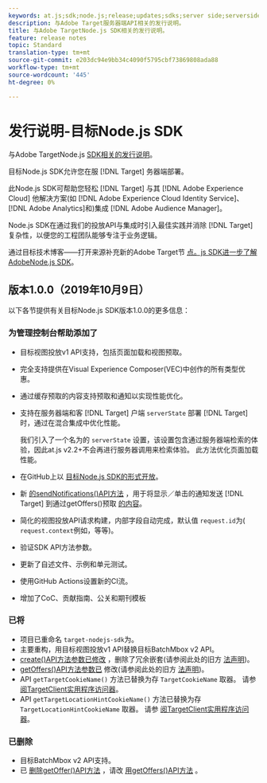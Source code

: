 ```yaml
---
keywords: at.js;sdk;node.js;release;updates;sdks;server side;serverside;server-side;nodejs
description: 与Adobe Target服务器端API相关的发行说明。
title: 与Adobe TargetNode.js SDK相关的发行说明。
feature: release notes
topic: Standard
translation-type: tm+mt
source-git-commit: e203dc94e9bb34c4090f5795cbf73869808ada88
workflow-type: tm+mt
source-wordcount: '445'
ht-degree: 0%

---
```



# 发行说明-目标Node.js SDK

与Adobe TargetNode.js [SDK相关的发行说明](https://github.com/adobe/target-nodejs-sdk)。

目标Node.js SDK允许您在服 [!DNL Target] 务器端部署。

此Node.js SDK可帮助您轻松 [!DNL Target] 与其 [!DNL Adobe Experience Cloud] 他解决方案(如 [!DNL Adobe Experience Cloud Identity Service]、 [!DNL Adobe Analytics]和)集成 [!DNL Adobe Audience Manager]。

Node.js SDK在通过我们的投放API与集成时引入最佳实践并消除 [!DNL Target] 复杂性，以便您的工程团队能够专注于业务逻辑。

通过目标技术博客——打开来源补充新的Adobe Target节 [点。js SDK进一步了解AdobeNode.js SDK](https://medium.com/adobetech/open-sourcing-the-new-adobe-target-node-js-sdk-b6feafd828bc)。

## 版本1.0.0（2019年10月9日）

以下各节提供有关目标Node.js SDK版本1.0.0的更多信息：

### 为管理控制台帮助添加了

* 目标视图投放v1 API支持，包括页面加载和视图预取。
* 完全支持提供在Visual Experience Composer(VEC)中创作的所有类型优惠。
* 通过缓存预取的内容支持预取和通知以实现性能优化。
* 支持在服务器端和客 [!DNL Target] 户端 `serverState` 部署 [!DNL Target] 时，通过在混合集成中优化性能。

   我们引入了一个名为的 `serverState` 设置，该设置包含通过服务器端检索的体验，因此at.js v2.2+不会再进行服务器调用来检索体验。 此方法优化页面加载性能。

* 在GitHub上以 [目标Node.js SDK的形式开放](https://github.com/adobe/target-nodejs-sdk)。
* 新 [的sendNotifications()API方法](https://git.corp.adobe.com/anischev/target-nodejs-sdk/blob/TNT-33695/README.md#targetclientsendnotifications) ，用于将显示／单击的通知发送 [!DNL Target] 到通过getOffers()预取 [的内容](https://git.corp.adobe.com/anischev/target-nodejs-sdk/blob/TNT-33695/README.md#targetclientgetoffers)。
* 简化的视图投放API请求构建，内部字段自动完成，默认值 `request.id`为( `request.context`例如，等等)。
* 验证SDK API方法参数。
* 更新了自述文件、示例和单元测试。
* 使用GitHub Actions设置新的CI流。
* 增加了CoC、贡献指南、公关和期刊模板

### 已将

* 项目已重命名 `target-nodejs-sdk`为。
* 主要重构，用目标视图投放v1 API替换目标BatchMbox v2 API。
* [create()API方法参数已修改](https://git.corp.adobe.com/anischev/target-nodejs-sdk/blob/TNT-33695/README.md#targetclientcreate) ，删除了冗余嵌套(请参阅此处的旧方 [法声明](https://www.npmjs.com/package/@adobe/target-node-client#targetnodeclientcreate))。
* [getOffers()API方法参数已](https://git.corp.adobe.com/anischev/target-nodejs-sdk/blob/TNT-33695/README.md#targetclientgetoffers) 修改(请参阅此处的旧方 [法声明](https://www.npmjs.com/package/@adobe/target-node-client#targetnodeclientgetoffers))。
* API `getTargetCookieName()` 方法已替换为存 `TargetCookieName` 取器。 请参 [阅TargetClient实用程序访问器](https://git.corp.adobe.com/anischev/target-nodejs-sdk/blob/TNT-33695/README.md#targetclient-utility-accessors)。
* API `getTargetLocationHintCookieName()` 方法已替换为存 `TargetLocationHintCookieName` 取器。  请参 [阅TargetClient实用程序访问器](https://git.corp.adobe.com/anischev/target-nodejs-sdk/blob/TNT-33695/README.md#targetclient-utility-accessors)。

### 已删除

* 目标BatchMbox v2 API支持。
* 已 [删除getOffer()API方法](https://www.npmjs.com/package/@adobe/target-node-client#targetnodeclientgetoffer) ，请改 [用getOffers()API方法](https://git.corp.adobe.com/anischev/target-nodejs-sdk/blob/TNT-33695/README.md#targetclientgetoffers) 。

